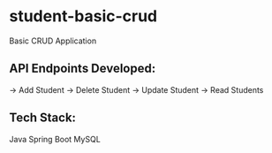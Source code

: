 # student-basic-crud

Basic CRUD Application

API Endpoints Developed:
-------------------------
-> Add Student
-> Delete Student
-> Update Student
-> Read Students

Tech Stack:
------------
Java Spring Boot
MySQL

